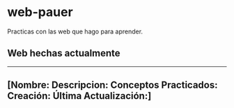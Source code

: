 # web-pauer
Practicas con las web que hago para aprender.
## Web hechas actualmente
---
 [Nombre:
 Descripcion:
 Conceptos Practicados:
 Creación:
 Última Actualización:]
---
